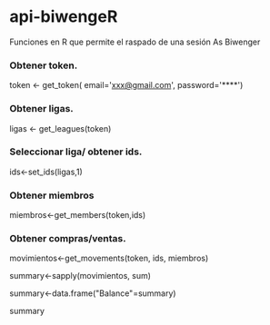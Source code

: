 # api-biwengeR

Funciones en R que permite el raspado de una sesión As Biwenger

### Obtener token.

token <- get_token( email='xxx@gmail.com', password='****')

### Obtener ligas.

ligas <- get_leagues(token)

### Seleccionar liga/ obtener ids.

ids<-set_ids(ligas,1)

### Obtener miembros

miembros<-get_members(token,ids)

### Obtener compras/ventas.

movimientos<-get_movements(token, ids, miembros)

summary<-sapply(movimientos, sum)

summary<-data.frame("Balance"=summary)

summary
